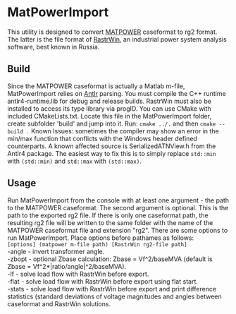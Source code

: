 # MatPowerImport
This utility is designed to convert [MATPOWER](https://github.com/MATPOWER/matpower) caseformat to rg2 format. The latter is the file format of [RastrWin](https://rastrwin.ru), an industrial power system analysis software, best known in Russia.
## Build
Since the MATPOWER caseformat is actually a Matlab m-file, MatPowerImport relies on [Antlr](https://github.com/antlr/antlr4) parsing. You must compile the C++ runtime antlr4-runtime.lib for debug and release builds. RastrWin must also be installed to access its type library via progID. You can use CMake with included CMakeLists.txt. Locate this file in the MatPowerImport folder, create subfolder 'build' and jump into it. Run:
`cmake ../.`
and then
`cmake --build .`
Known Issues: sometimes the compiler may show an error in the min/max function that conflicts with the Windows header defined counterparts. A known affected source is SerializedATNView.h from the Antlr4 package. The easiest way to fix this is to simply replace `std::min` with `(std::min)` and `std::max` with `(std::max)`.
## Usage
Run MatPowerImport from the console with at least one argument - the path to the MATPOWER caseformat. The second argument is optional. This is the path to the exported rg2 file. If there is only one caseformat path, the resulting rg2 file will be written to the same folder with the name of the MATPOWER caseformat file and extension "rg2". 
There are some options to run MatPowerImport. Place options before pathames as follows:  
`[options] (matpower m-file path) [RastrWin rg2-file path]`  
-angle - invert transformer angle.  
-zbopt - optional Zbase calculation: Zbase = Vf^2/baseMVA (default is Zbase = Vf^2*|ratio/angle|^2/baseMVA).  
-lf    - solve load flow with RastrWin before export.   
-flat  - solve load flow with RastrWin before export using flat start.   
-stats - solve load flow with RastrWin before export and print difference statistics  (standard deviations of voltage magnitudes and angles between caseformat and RastrWin solutions.  
